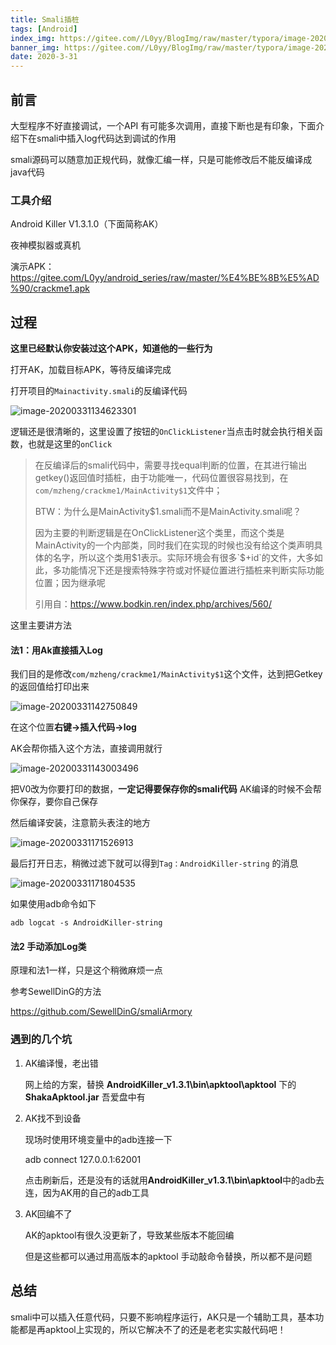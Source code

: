 ```yaml
---
title: Smali插桩
tags: [Android]
index_img: https://gitee.com//L0yy/BlogImg/raw/master/typora/image-20200331171804535.png
banner_img: https://gitee.com//L0yy/BlogImg/raw/master/typora/image-20200331171804535.png
date: 2020-3-31
---
```


## 前言

大型程序不好直接调试，一个API 有可能多次调用，直接下断也是有印象，下面介绍下在smali中插入log代码达到调试的作用

smali源码可以随意加正规代码，就像汇编一样，只是可能修改后不能反编译成java代码

### 工具介绍

Android Killer V1.3.1.0（下面简称AK）

夜神模拟器或真机

演示APK：https://gitee.com/L0yy/android_series/raw/master/%E4%BE%8B%E5%AD%90/crackme1.apk

## 过程

**这里已经默认你安装过这个APK，知道他的一些行为**

打开AK，加载目标APK，等待反编译完成

打开项目的`Mainactivity.smali`的反编译代码

![image-20200331134623301](https://gitee.com//L0yy/BlogImg/raw/master/typora/image-20200331134623301.png)

逻辑还是很清晰的，这里设置了按钮的`OnClickListener`当点击时就会执行相关函数，也就是这里的`onClick`

> 在反编译后的smali代码中，需要寻找equal判断的位置，在其进行输出getkey()返回值时插桩，由于功能唯一，代码位置很容易找到，在`com/mzheng/crackme1/MainActivity$1`文件中；
>
> BTW：为什么是MainActivity$1.smali而不是MainActivity.smali呢？
>
> 因为主要的判断逻辑是在OnClickListener这个类里，而这个类是MainActivity的一个内部类，同时我们在实现的时候也没有给这个类声明具体的名字，所以这个类用$1表示。实际环境会有很多`$+id`的文件，大多如此，多功能情况下还是搜索特殊字符或对怀疑位置进行插桩来判断实际功能位置；因为继承呢
>
> 引用自：https://www.bodkin.ren/index.php/archives/560/



这里主要讲方法

#### 法1：用Ak直接插入Log

我们目的是修改`com/mzheng/crackme1/MainActivity$1`这个文件，达到把Getkey的返回值给打印出来



![image-20200331142750849](https://gitee.com//L0yy/BlogImg/raw/master/typora/image-20200331142750849.png)



在这个位置**右键->插入代码->log**



AK会帮你插入这个方法，直接调用就行

![image-20200331143003496](https://gitee.com//L0yy/BlogImg/raw/master/typora/image-20200331171804535.png)



把V0改为你要打印的数据，**一定记得要保存你的smali代码** AK编译的时候不会帮你保存，要你自己保存

然后编译安装，注意箭头表注的地方

![image-20200331171526913](https://gitee.com//L0yy/BlogImg/raw/master/typora/image-20200331143003496.png)



最后打开日志，稍微过滤下就可以得到`Tag：AndroidKiller-string` 的消息

![image-20200331171804535](https://gitee.com//L0yy/BlogImg/raw/master/typora/image-20200331171526913.png)



如果使用adb命令如下

`adb logcat -s AndroidKiller-string`





#### 法2 手动添加Log类

原理和法1一样，只是这个稍微麻烦一点

参考SewellDinG的方法

https://github.com/SewellDinG/smaliArmory

### 遇到的几个坑



1. AK编译慢，老出错

   网上给的方案，替换 **AndroidKiller_v1.3.1\bin\apktool\apktool** 下的**ShakaApktool.jar** 吾爱盘中有

2. AK找不到设备

   现场时使用环境变量中的adb连接一下

   adb connect 127.0.0.1:62001

   点击刷新后，还是没有的话就用**AndroidKiller_v1.3.1\bin\apktool**中的adb去连，因为AK用的自己的adb工具

3. AK回编不了

   AK的apktool有很久没更新了，导致某些版本不能回编

   但是这些都可以通过用高版本的apktool 手动敲命令替换，所以都不是问题

## 总结

smali中可以插入任意代码，只要不影响程序运行，AK只是一个辅助工具，基本功能都是再apktool上实现的，所以它解决不了的还是老老实实敲代码吧！